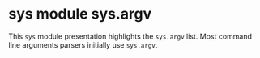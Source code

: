 # sys module sys.argv

This `sys` module presentation highlights the `sys.argv` list. Most command line
arguments parsers initially use `sys.argv`.
